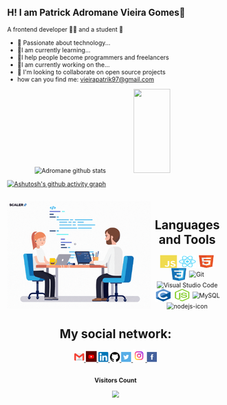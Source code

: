  ## H! I am Patrick Adromane Vieira Gomes👋
 A frontend developer 👨‍💻 and a student 🚀
- 🔭 Passionate about technology...
- 🌱I am currently learning... 
- 🌱I help people become programmers and freelancers 
- 🔭I am currently working on the...
- 👯 I'm looking to collaborate on open source projects
- how can you find me: vieirapatrik97@gmail.com

<div align="center">  
  <img width="49%" height="195px" src="https://github-readme-stats.vercel.app/api?username=Adromane&show_icons=true&count_private=true&hide_border=true&title_color=#0000CD&icon_color=#0000CD&text_color=c9d1d9&bg_color=#0000CD" alt="Adromane github stats" /> 
  <img width="41%" height="195px" src="https://github-readme-stats.vercel.app/api/top-langs/?username=Adromane&layout=compact&hide_border=true&title_color=#0000CD&text_color=#0000CD&bg_color=#0000CD" />
</div>

[![Ashutosh's github activity graph](https://github-readme-activity-graph.vercel.app/graph?username=Adromane&bg_color=d3d4de&color=121212&line=405cb0&point=2c50e2&area=true&hide_border=true)](https://github.com/ashutosh00710/github-readme-activity-graph)

<div align="center">
  <div style="display: inline_block"><br>
    <img align="left" height="250" alt="coding-time" src="giphy (2)-prog.gif">
    <h1 align="center">Languages and Tools</h1>
    <img align="center" height="30" width="40" alt="js-icon"  src="https://raw.githubusercontent.com/devicons/devicon/master/icons/javascript/javascript-plain.svg">
    <img align="center" height="30" width="40" alt="react-icon" src="https://raw.githubusercontent.com/devicons/devicon/master/icons/react/react-original.svg">
    <img align="center" height="30" width="40" alt="html-icon" src="https://raw.githubusercontent.com/devicons/devicon/master/icons/html5/html5-original.svg">
    <img align="center" height="30" width="40" alt="css-icon" src="https://raw.githubusercontent.com/devicons/devicon/master/icons/css3/css3-original.svg">
    <img align="center" alt="Git" width="26px" src="https://cdn.jsdelivr.net/gh/devicons/devicon/icons/git/git-original.svg">
    <img align="center" alt="Visual Studio Code" width="26px" src="https://cdn.jsdelivr.net/gh/devicons/devicon/icons/vscode/vscode-original.svg">
    <img align="center" height="30" width="40" alt="c-icon" src="https://raw.githubusercontent.com/devicons/devicon/master/icons/c/c-original.svg">
    <img align="center" height="30" width="40" alt="nodejs-icon" src="https://raw.githubusercontent.com/devicons/devicon/master/icons/nodejs/nodejs-original.svg">
    <img align="center" alt="MySQL" width="26px" src="https://cdn.jsdelivr.net/gh/devicons/devicon/icons/mysql/mysql-original.svg" >
    <img align="center" height="30" width="40" alt="nodejs-icon" src="https://raw.githubusercontent.com/jmnote/z-icons/master/svg/cpp.svg">
   </div>
    
  
  <h1 align="center">My social network:</h1>
  <a href = "https://mail.google.com/mail/u/0/#inbox//">
      <img width="23" src="gmail.png">
    </a>
    <a href = "https://www.youtube.com//">
      <img width="25" src="logo-youtube.jpg">
    </a>
    <a href = "https://www.linkedin.com/in/patrik-adromane-vieira-gomes-14970722b//">
      <img width="23" src="linkedin (1).png">
    </a>
    <a href = "https://github.com/Adromane//">
      <img width="23" src="github.png">
    </a>
    <a href = "https://twitter.com/Patrick05904738">
      <img width="23" src="logo-twitter 3.jpg">
    </a>
    <a href = "https://www.instagram.com/patrick.jh_travolta//">
      <img width="29" src="instagram (1).png">
    </a>
    <a href = "https://www.facebook.com//">
      <img width="23" src="logo-facebook.2.jpg">
    </a>
</div>
<div align="center">
<br><p align="centre"><b>Visitors Count</b></p>  
<p align="center"><img align="center" src="https://profile-counter.glitch.me/{Adromane}/count.svg" /></p> 
<br>
</div>
